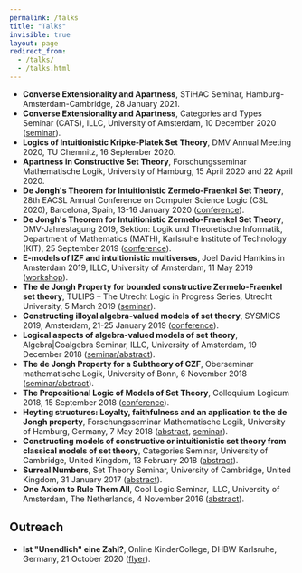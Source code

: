 ```yaml
---
permalink: /talks
title: "Talks"
invisible: true
layout: page
redirect_from: 
  - /talks/
  - /talks.html
---
```


- **Converse Extensionality and Apartness**, STiHAC Seminar, Hamburg-Amsterdam-Cambridge, 28 January 2021.
- **Converse Extensionality and Apartness**, Categories and Types Seminar (CATS), ILLC, University of Amsterdam, 10 December 2020 ([seminar](https://staff.fnwi.uva.nl/t.uemura/cats/)).
- **Logics of Intuitionistic Kripke-Platek Set Theory**, DMV Annual Meeting 2020, TU Chemnitz, 16 September 2020.
- **Apartness in Constructive Set Theory**, Forschungsseminar Mathematische Logik, University of Hamburg, 15 April 2020 and 22 April 2020.
- **De Jongh's Theorem for Intuitionistic Zermelo-Fraenkel Set Theory**, 28th EACSL Annual Conference on Computer Science Logic (CSL 2020), Barcelona, Spain, 13-16 January 2020 ([conference](https://www.cs.upc.edu/csl2020/)).
- **De Jongh's Theorem for Intuitionistic Zermelo-Fraenkel Set Theory**, DMV-Jahrestagung 2019, Sektion: Logik und Theoretische Informatik, Department of Mathematics (MATH), Karlsruhe Institute of Technology (KIT), 25 September 2019 ([conference](https://dmv2019.math.kit.edu/programm/programm-fuer-logik-und-theoretische-informatik/)).
- **E-models of IZF and intuitionistic multiverses**, Joel David Hamkins in Amsterdam 2019, ILLC, University of Amsterdam, 11 May 2019 ([workshop](http://events.illc.uva.nl/Workshops/Hamkins2019/)).
- **The de Jongh Property for bounded constructive Zermelo-Fraenkel set theory**, TULIPS – The Utrecht Logic in Progress Series, Utrecht University, 5 March 2019 ([seminar](https://tulips.sites.uu.nl)).
- **Constructing illoyal algebra-valued models of set theory**, SYSMICS 2019, Amsterdam, 21-25 January 2019 ([conference](https://events.illc.uva.nl/SYSMICS2019/)).
- **Logical aspects of algebra-valued models of set theory**, Algebra\|Coalgebra Seminar, ILLC, University of Amsterdam, 19 December 2018 ([seminar/abstract](http://events.illc.uva.nl/alg-coalg/)).
- **The de Jongh Property for a Subtheory of CZF**, Oberseminar mathematische Logik, University of Bonn, 6 November 2018 ([seminar/abstract](http://www.math.uni-bonn.de/ag/logik/teaching/2018WS/oberseminar.shtml)).
- **The Propositional Logic of Models of Set Theory**, Colloquium Logicum 2018, 15 September 2018 ([conference](https://www.cl2018.uni-bayreuth.de/en/program/index.html)).
- **Heyting structures: Loyalty, faithfulness and an application to the de Jongh property**, Forschungsseminar Mathematische Logik, University of Hamburg, Germany, 7 May 2018 ([abstract](https://www.math.uni-hamburg.de/spag/ml/MLSeminar/Slides/AbstractRobertPassmann.txt), [seminar](https://www.math.uni-hamburg.de/spag/ml/MLSeminar/ML%20Seminar.html)).
- **Constructing models of constructive or intuitionistic set theory from classical models of set theory**, Categories Seminar, University of Cambridge, United Kingdom, 13 February 2018 ([abstract](http://talks.cam.ac.uk/talk/index/101122)).
- **Surreal Numbers**, Set Theory Seminar, University of Cambridge, United Kingdom, 31 January 2017 ([abstract](http://talks.cam.ac.uk/talk/index/70592)).
- **One Axiom to Rule Them All**, Cool Logic Seminar, ILLC, University of Amsterdam, The Netherlands, 4 November 2016 ([abstract](http://events.illc.uva.nl/coollogic/talks/75)).

## Outreach

- **Ist "Unendlich" eine Zahl?**, Online KinderCollege, DHBW Karlsruhe, Germany, 21 October 2020 ([flyer](https://www.karlsruhe.dhbw.de/fileadmin/user_upload/documents/content-de/Einrichtungen/Oeffentlichkeitsarbeit/Anhaenge-Veranstaltungen/KC-Flyer_WS_2020_2021_neu.pdf)).
